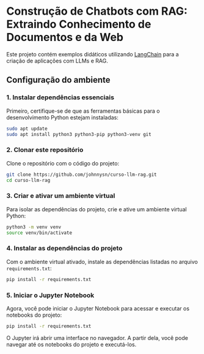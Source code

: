 # Construção de Chatbots com RAG: Extraindo Conhecimento de Documentos e da Web

Este projeto contém exemplos didáticos utilizando [LangChain](https://www.langchain.com/) para a criação de aplicações com LLMs e RAG.

## Configuração do ambiente

### 1. Instalar dependências essenciais

Primeiro, certifique-se de que as ferramentas básicas para o desenvolvimento Python estejam instaladas:

```bash
sudo apt update
sudo apt install python3 python3-pip python3-venv git
```

### 2. Clonar este repositório

Clone o repositório com o código do projeto:

```bash
git clone https://github.com/johnnysn/curso-llm-rag.git
cd curso-llm-rag
```

### 3. Criar e ativar um ambiente virtual

Para isolar as dependências do projeto, crie e ative um ambiente virtual Python:

```bash
python3 -m venv venv
source venv/bin/activate
```

### 4. Instalar as dependências do projeto

Com o ambiente virtual ativado, instale as dependências listadas no arquivo `requirements.txt`:

```bash
pip install -r requirements.txt
```

### 5. Iniciar o Jupyter Notebook

Agora, você pode iniciar o Jupyter Notebook para acessar e executar os notebooks do projeto:

```bash
pip install -r requirements.txt
```

O Jupyter irá abrir uma interface no navegador. A partir dela, você pode navegar até os notebooks do projeto e executá-los.
